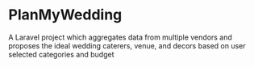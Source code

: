 # PlanMyWedding
A Laravel project which aggregates data from multiple vendors and proposes the ideal wedding caterers, venue, and decors based on user selected categories and budget
